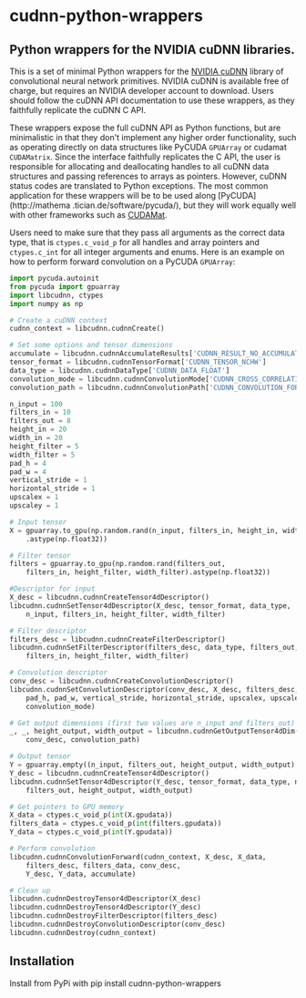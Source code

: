 cudnn-python-wrappers
=====================

Python wrappers for the NVIDIA cuDNN libraries.
-----------------------------------------------

This is a set of minimal Python wrappers for the [NVIDIA cuDNN](https://developer.nvidia.com/cuDNN) library of
convolutional neural network primitives. NVIDIA cuDNN is available free of charge, but requires an NVIDIA developer
account to download. Users should follow the cuDNN API documentation to use these wrappers, as they faithfully
replicate the cuDNN C API.

These wrappers expose the full cuDNN API as Python functions, but are minimalistic in that they don't implement any
higher order functionality, such as operating directly on data structures like PyCUDA ``GPUArray`` or cudamat
``CUDAMatrix``. Since the interface faithfully replicates the C API, the user is responsible for allocating and
deallocating handles to all cuDNN data structures and passing references to arrays as pointers. However, cuDNN status
codes are translated to Python exceptions. The most common application for these wrappers will be to be used along
[PyCUDA] (http://mathema .tician.de/software/pycuda/), but they will work equally well with other frameworks such as
[CUDAMat](https://github.com/cudamat/cudamat).

Users need to make sure that they pass all arguments as the correct data type, that is ``ctypes.c_void_p`` for all
handles and array pointers and ``ctypes.c_int`` for all integer arguments and enums. Here is an example on how to
perform forward convolution on a PyCUDA ``GPUArray``:

```python
import pycuda.autoinit
from pycuda import gpuarray
import libcudnn, ctypes
import numpy as np

# Create a cuDNN context
cudnn_context = libcudnn.cudnnCreate()

# Set some options and tensor dimensions
accumulate = libcudnn.cudnnAccumulateResults['CUDNN_RESULT_NO_ACCUMULATE']
tensor_format = libcudnn.cudnnTensorFormat['CUDNN_TENSOR_NCHW']
data_type = libcudnn.cudnnDataType['CUDNN_DATA_FLOAT']
convolution_mode = libcudnn.cudnnConvolutionMode['CUDNN_CROSS_CORRELATION']
convolution_path = libcudnn.cudnnConvolutionPath['CUDNN_CONVOLUTION_FORWARD']

n_input = 100
filters_in = 10
filters_out = 8
height_in = 20
width_in = 20
height_filter = 5
width_filter = 5
pad_h = 4
pad_w = 4
vertical_stride = 1
horizontal_stride = 1
upscalex = 1
upscaley = 1

# Input tensor
X = gpuarray.to_gpu(np.random.rand(n_input, filters_in, height_in, width_in)
    .astype(np.float32))

# Filter tensor
filters = gpuarray.to_gpu(np.random.rand(filters_out,
    filters_in, height_filter, width_filter).astype(np.float32))

#Descriptor for input
X_desc = libcudnn.cudnnCreateTensor4dDescriptor()
libcudnn.cudnnSetTensor4dDescriptor(X_desc, tensor_format, data_type,
    n_input, filters_in, height_filter, width_filter)

# Filter descriptor
filters_desc = libcudnn.cudnnCreateFilterDescriptor()
libcudnn.cudnnSetFilterDescriptor(filters_desc, data_type, filters_out,
    filters_in, height_filter, width_filter)

# Convolution descriptor
conv_desc = libcudnn.cudnnCreateConvolutionDescriptor()
libcudnn.cudnnSetConvolutionDescriptor(conv_desc, X_desc, filters_desc,
    pad_h, pad_w, vertical_stride, horizontal_stride, upscalex, upscaley,
    convolution_mode)

# Get output dimensions (first two values are n_input and filters_out)
_, _, height_output, width_output = libcudnn.cudnnGetOutputTensor4dDim(
    conv_desc, convolution_path)

# Output tensor
Y = gpuarray.empty((n_input, filters_out, height_output, width_output), np.float32)
Y_desc = libcudnn.cudnnCreateTensor4dDescriptor()
libcudnn.cudnnSetTensor4dDescriptor(Y_desc, tensor_format, data_type, n_input,
    filters_out, height_output, width_output)

# Get pointers to GPU memory
X_data = ctypes.c_void_p(int(X.gpudata))
filters_data = ctypes.c_void_p(int(filters.gpudata))
Y_data = ctypes.c_void_p(int(Y.gpudata))

# Perform convolution
libcudnn.cudnnConvolutionForward(cudnn_context, X_desc, X_data,
    filters_desc, filters_data, conv_desc,
    Y_desc, Y_data, accumulate)

# Clean up
libcudnn.cudnnDestroyTensor4dDescriptor(X_desc)
libcudnn.cudnnDestroyTensor4dDescriptor(Y_desc)
libcudnn.cudnnDestroyFilterDescriptor(filters_desc)
libcudnn.cudnnDestroyConvolutionDescriptor(conv_desc)
libcudnn.cudnnDestroy(cudnn_context)
```

Installation
------------

Install from PyPi with
    pip install cudnn-python-wrappers
